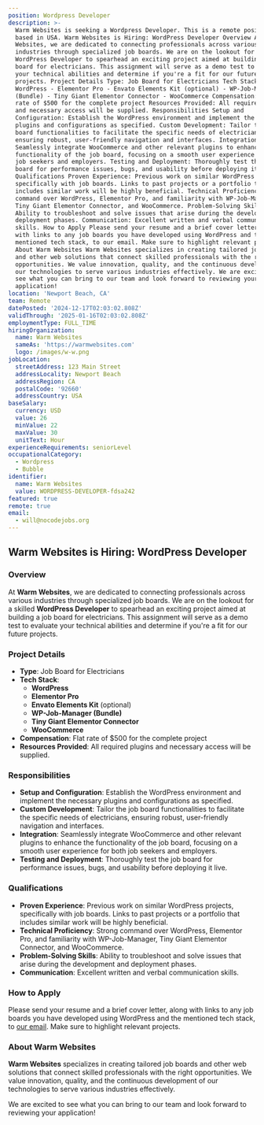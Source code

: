 ```yaml
---
position: Wordpress Developer
description: >-
  Warm Websites is seeking a Wordpress Developer. This is a remote position
  based in USA. Warm Websites is Hiring: WordPress Developer Overview At Warm
  Websites, we are dedicated to connecting professionals across various
  industries through specialized job boards. We are on the lookout for a skilled
  WordPress Developer to spearhead an exciting project aimed at building a job
  board for electricians. This assignment will serve as a demo test to evaluate
  your technical abilities and determine if you're a fit for our future
  projects. Project Details Type: Job Board for Electricians Tech Stack: -
  WordPress - Elementor Pro - Envato Elements Kit (optional) - WP-Job-Manager
  (Bundle) - Tiny Giant Elementor Connector - WooCommerce Compensation: Flat
  rate of $500 for the complete project Resources Provided: All required plugins
  and necessary access will be supplied. Responsibilities Setup and
  Configuration: Establish the WordPress environment and implement the necessary
  plugins and configurations as specified. Custom Development: Tailor the job
  board functionalities to facilitate the specific needs of electricians,
  ensuring robust, user-friendly navigation and interfaces. Integration:
  Seamlessly integrate WooCommerce and other relevant plugins to enhance the
  functionality of the job board, focusing on a smooth user experience for both
  job seekers and employers. Testing and Deployment: Thoroughly test the job
  board for performance issues, bugs, and usability before deploying it live.
  Qualifications Proven Experience: Previous work on similar WordPress projects,
  specifically with job boards. Links to past projects or a portfolio that
  includes similar work will be highly beneficial. Technical Proficiency: Strong
  command over WordPress, Elementor Pro, and familiarity with WP-Job-Manager,
  Tiny Giant Elementor Connector, and WooCommerce. Problem-Solving Skills:
  Ability to troubleshoot and solve issues that arise during the development and
  deployment phases. Communication: Excellent written and verbal communication
  skills. How to Apply Please send your resume and a brief cover letter, along
  with links to any job boards you have developed using WordPress and the
  mentioned tech stack, to our email. Make sure to highlight relevant projects.
  About Warm Websites Warm Websites specializes in creating tailored job boards
  and other web solutions that connect skilled professionals with the right
  opportunities. We value innovation, quality, and the continuous development of
  our technologies to serve various industries effectively. We are excited to
  see what you can bring to our team and look forward to reviewing your
  application!
location: 'Newport Beach, CA'
team: Remote
datePosted: '2024-12-17T02:03:02.808Z'
validThrough: '2025-01-16T02:03:02.808Z'
employmentType: FULL_TIME
hiringOrganization:
  name: Warm Websites
  sameAs: 'https://warmwebsites.com'
  logo: /images/w-w.png
jobLocation:
  streetAddress: 123 Main Street
  addressLocality: Newport Beach
  addressRegion: CA
  postalCode: '92660'
  addressCountry: USA
baseSalary:
  currency: USD
  value: 26
  minValue: 22
  maxValue: 30
  unitText: Hour
experienceRequirements: seniorLevel
occupationalCategory:
  - Wordpress
  - Bubble
identifier:
  name: Warm Websites
  value: WORDPRESS-DEVELOPER-fdsa242
featured: true
remote: true
email:
  - will@nocodejobs.org
---
```


## Warm Websites is Hiring: WordPress Developer

### Overview
At **Warm Websites**, we are dedicated to connecting professionals across various industries through specialized job boards. We are on the lookout for a skilled **WordPress Developer** to spearhead an exciting project aimed at building a job board for electricians. This assignment will serve as a demo test to evaluate your technical abilities and determine if you're a fit for our future projects.

### Project Details
- **Type**: Job Board for Electricians
- **Tech Stack**:
  - **WordPress**
  - **Elementor Pro**
  - **Envato Elements Kit** (optional)
  - **WP-Job-Manager (Bundle)**
  - **Tiny Giant Elementor Connector**
  - **WooCommerce**
- **Compensation**: Flat rate of $500 for the complete project
- **Resources Provided**: All required plugins and necessary access will be supplied.

### Responsibilities
- **Setup and Configuration**: Establish the WordPress environment and implement the necessary plugins and configurations as specified.
- **Custom Development**: Tailor the job board functionalities to facilitate the specific needs of electricians, ensuring robust, user-friendly navigation and interfaces.
- **Integration**: Seamlessly integrate WooCommerce and other relevant plugins to enhance the functionality of the job board, focusing on a smooth user experience for both job seekers and employers.
- **Testing and Deployment**: Thoroughly test the job board for performance issues, bugs, and usability before deploying it live.

### Qualifications
- **Proven Experience**: Previous work on similar WordPress projects, specifically with job boards. Links to past projects or a portfolio that includes similar work will be highly beneficial.
- **Technical Proficiency**: Strong command over WordPress, Elementor Pro, and familiarity with WP-Job-Manager, Tiny Giant Elementor Connector, and WooCommerce.
- **Problem-Solving Skills**: Ability to troubleshoot and solve issues that arise during the development and deployment phases.
- **Communication**: Excellent written and verbal communication skills.

### How to Apply
Please send your resume and a brief cover letter, along with links to any job boards you have developed using WordPress and the mentioned tech stack, to [our email](mailto:apply@warmwebsites.com). Make sure to highlight relevant projects.

### About Warm Websites
**Warm Websites** specializes in creating tailored job boards and other web solutions that connect skilled professionals with the right opportunities. We value innovation, quality, and the continuous development of our technologies to serve various industries effectively.

We are excited to see what you can bring to our team and look forward to reviewing your application!

